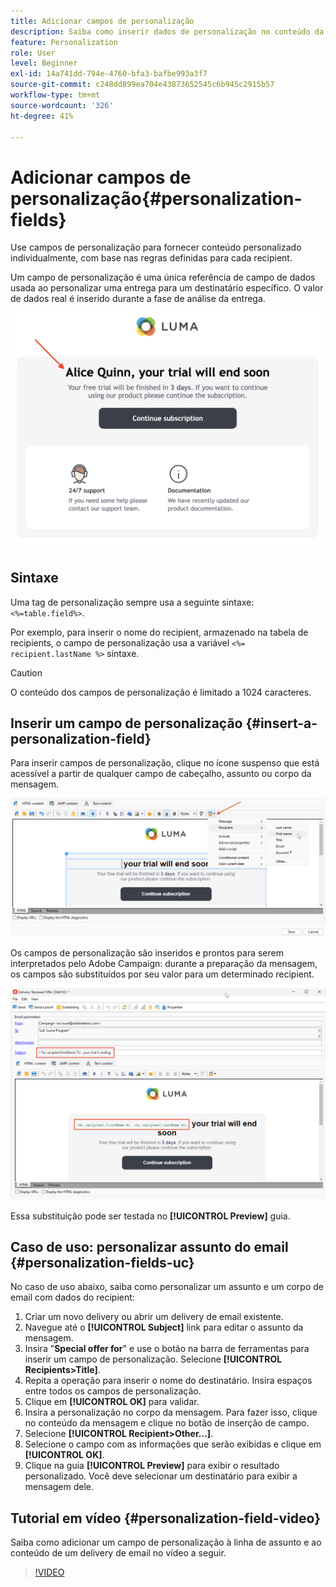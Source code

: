 ```yaml
---
title: Adicionar campos de personalização
description: Saiba como inserir dados de personalização no conteúdo da mensagem
feature: Personalization
role: User
level: Beginner
exl-id: 14a741dd-794e-4760-bfa3-bafbe993a3f7
source-git-commit: c248dd899ea704e43873652545c6b945c2915b57
workflow-type: tm+mt
source-wordcount: '326'
ht-degree: 41%

---
```


# Adicionar campos de personalização{#personalization-fields}

Use campos de personalização para fornecer conteúdo personalizado individualmente, com base nas regras definidas para cada recipient.

Um campo de personalização é uma única referência de campo de dados usada ao personalizar uma entrega para um destinatário específico. O valor de dados real é inserido durante a fase de análise da entrega.

![amostra de personalização de mensagens](assets/perso-name-sample.png)

## Sintaxe

Uma tag de personalização sempre usa a seguinte sintaxe: `<%=table.field%>`.

Por exemplo, para inserir o nome do recipient, armazenado na tabela de recipients, o campo de personalização usa a variável `<%= recipient.lastName %>` sintaxe.

>[!CAUTION]
>
>O conteúdo dos campos de personalização é limitado a 1024 caracteres.

## Inserir um campo de personalização {#insert-a-personalization-field}

Para inserir campos de personalização, clique no ícone suspenso que está acessível a partir de qualquer campo de cabeçalho, assunto ou corpo da mensagem.

![inserir um campo de personalização](assets/perso-field-insert.png)

Os campos de personalização são inseridos e prontos para serem interpretados pelo Adobe Campaign: durante a preparação da mensagem, os campos são substituídos por seu valor para um determinado recipient.

![campos de personalização em um email](assets/perso-fields-in-msg.png)

Essa substituição pode ser testada no **[!UICONTROL Preview]** guia.

<!--Learn more about message preview in [this page]().-->

## Caso de uso: personalizar assunto do email {#personalization-fields-uc}

No caso de uso abaixo, saiba como personalizar um assunto e um corpo de email com dados do recipient:

1. Criar um novo delivery ou abrir um delivery de email existente.
1. Navegue até o **[!UICONTROL Subject]** link para editar o assunto da mensagem.
1. Insira &quot;**Special offer for**&quot; e use o botão na barra de ferramentas para inserir um campo de personalização. Selecione **[!UICONTROL Recipients>Title]**.
1. Repita a operação para inserir o nome do destinatário. Insira espaços entre todos os campos de personalização.
1. Clique em **[!UICONTROL OK]** para validar.
1. Insira a personalização no corpo da mensagem. Para fazer isso, clique no conteúdo da mensagem e clique no botão de inserção de campo.
1. Selecione **[!UICONTROL Recipient>Other...]**.
1. Selecione o campo com as informações que serão exibidas e clique em **[!UICONTROL OK]**.
1. Clique na guia **[!UICONTROL Preview]** para exibir o resultado personalizado. Você deve selecionar um destinatário para exibir a mensagem dele.



## Tutorial em vídeo {#personalization-field-video}

Saiba como adicionar um campo de personalização à linha de assunto e ao conteúdo de um delivery de email no vídeo a seguir.

>[!VIDEO](https://video.tv.adobe.com/v/24925?quality=12)

